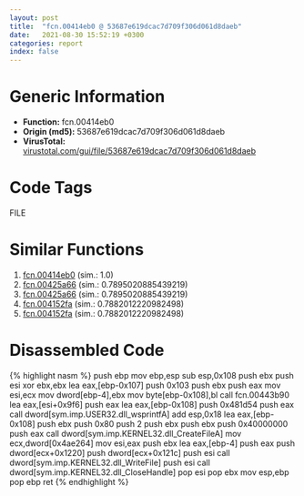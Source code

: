 ```yaml
---
layout: post
title:  "fcn.00414eb0 @ 53687e619dcac7d709f306d061d8daeb"
date:   2021-08-30 15:52:19 +0300
categories: report
index: false
---
```


# Generic Information
- **Function:** fcn.00414eb0
- **Origin (md5):** 53687e619dcac7d709f306d061d8daeb
- **VirusTotal:** [virustotal.com/gui/file/53687e619dcac7d709f306d061d8daeb][virustotal_ref]

# Code Tags
<span class="tag" id="FILE">FILE</span>


# Similar Functions

1. [fcn.00414eb0][similar_1_ref] (sim.: 1.0)
2. [fcn.00425a66][similar_2_ref] (sim.: 0.7895020885439219)
3. [fcn.00425a66][similar_3_ref] (sim.: 0.7895020885439219)
4. [fcn.004152fa][similar_4_ref] (sim.: 0.7882012220982498)
5. [fcn.004152fa][similar_5_ref] (sim.: 0.7882012220982498)


# Disassembled Code

{% highlight nasm %}
push ebp
mov ebp,esp
sub esp,0x108
push ebx
push esi
xor ebx,ebx
lea eax,[ebp-0x107]
push 0x103
push ebx
push eax
mov esi,ecx
mov dword[ebp-4],ebx
mov byte[ebp-0x108],bl
call fcn.00443b90
lea eax,[esi+0x9f6]
push eax
lea eax,[ebp-0x108]
push 0x481d54
push eax
call dword[sym.imp.USER32.dll_wsprintfA]
add esp,0x18
lea eax,[ebp-0x108]
push ebx
push 0x80
push 2
push ebx
push ebx
push 0x40000000
push eax
call dword[sym.imp.KERNEL32.dll_CreateFileA]
mov ecx,dword[0x4ae264]
mov esi,eax
push ebx
lea eax,[ebp-4]
push eax
push dword[ecx+0x1220]
push dword[ecx+0x121c]
push esi
call dword[sym.imp.KERNEL32.dll_WriteFile]
push esi
call dword[sym.imp.KERNEL32.dll_CloseHandle]
pop esi
pop ebx
mov esp,ebp
pop ebp
ret 
{% endhighlight %}


[similar_1_ref]: /report/fcn.00414eb0@ba5ec83721de3ca10b3c9583f3b2c6a1
[similar_2_ref]: /report/fcn.00425a66@53687e619dcac7d709f306d061d8daeb
[similar_3_ref]: /report/fcn.00425a66@ba5ec83721de3ca10b3c9583f3b2c6a1
[similar_4_ref]: /report/fcn.004152fa@53687e619dcac7d709f306d061d8daeb
[similar_5_ref]: /report/fcn.004152fa@ba5ec83721de3ca10b3c9583f3b2c6a1
[virustotal_ref]: https://www.virustotal.com/gui/file/53687e619dcac7d709f306d061d8daeb